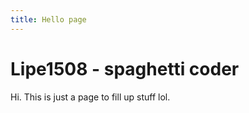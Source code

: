 ```yaml
---
title: Hello page
---
```


# Lipe1508 - spaghetti coder

Hi. This is just a page to fill up stuff lol. 

